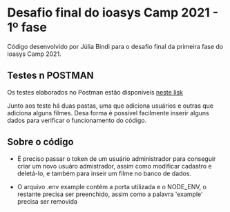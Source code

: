 # Desafio final do ioasys Camp 2021 - 1º fase

Código desenvolvido por Júlia Bindi para o desafio final da primeira fase do ioasys Camp 2021.

## Testes n POSTMAN

Os testes elaborados no Postman estão disponíveis [neste lisk](https://www.getpostman.com/collections/1029ac4601b3d25bd78d)

Junto aos teste há duas pastas, uma que adiciona usuários e outras que adiciona alguns filmes. Desa forma é possível facilmente inserir alguns dados para verificar o funcionamento do código.

## Sobre o código

- É preciso passar o token de um usuário administrador para conseguir criar um novo usuáro admistrador, assim como modificar  cadastro e deletá-lo, e também para inseir um filme no banco de dados.

- O arquivo .env example contém a porta utilizada e o NODE_ENV, o restante precisa ser preenchido, assim como a palavra 'example' precisa ser removida